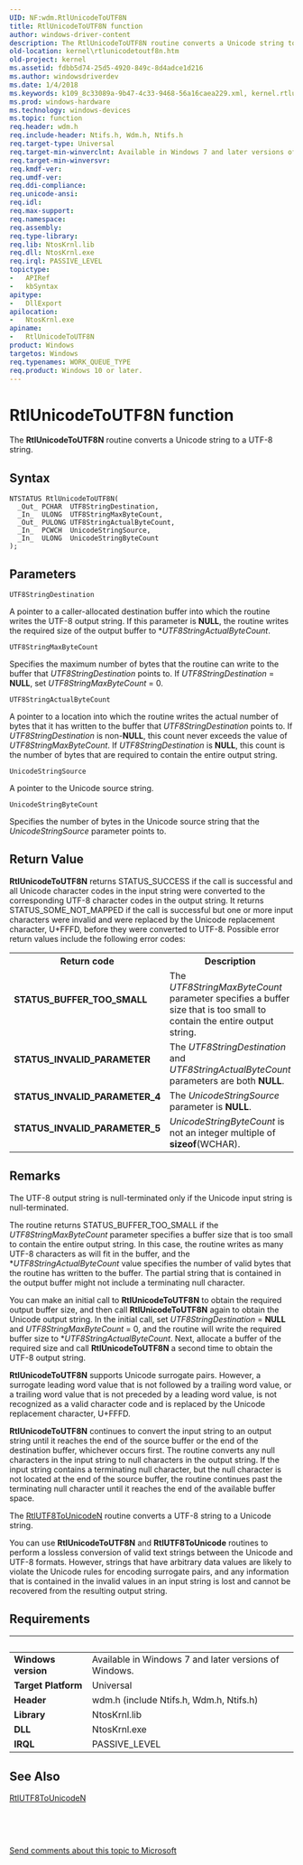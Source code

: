 ```yaml
---
UID: NF:wdm.RtlUnicodeToUTF8N
title: RtlUnicodeToUTF8N function
author: windows-driver-content
description: The RtlUnicodeToUTF8N routine converts a Unicode string to a UTF-8 string.
old-location: kernel\rtlunicodetoutf8n.htm
old-project: kernel
ms.assetid: fdbb5d74-25d5-4920-849c-8d4adce1d216
ms.author: windowsdriverdev
ms.date: 1/4/2018
ms.keywords: k109_8c33089a-9b47-4c33-9468-56a16caea229.xml, kernel.rtlunicodetoutf8n, RtlUnicodeToUTF8N, RtlUnicodeToUTF8N routine [Kernel-Mode Driver Architecture], wdm/RtlUnicodeToUTF8N
ms.prod: windows-hardware
ms.technology: windows-devices
ms.topic: function
req.header: wdm.h
req.include-header: Ntifs.h, Wdm.h, Ntifs.h
req.target-type: Universal
req.target-min-winverclnt: Available in Windows 7 and later versions of Windows.
req.target-min-winversvr: 
req.kmdf-ver: 
req.umdf-ver: 
req.ddi-compliance: 
req.unicode-ansi: 
req.idl: 
req.max-support: 
req.namespace: 
req.assembly: 
req.type-library: 
req.lib: NtosKrnl.lib
req.dll: NtosKrnl.exe
req.irql: PASSIVE_LEVEL
topictype:
-	APIRef
-	kbSyntax
apitype:
-	DllExport
apilocation:
-	NtosKrnl.exe
apiname:
-	RtlUnicodeToUTF8N
product: Windows
targetos: Windows
req.typenames: WORK_QUEUE_TYPE
req.product: Windows 10 or later.
---
```



# RtlUnicodeToUTF8N function
The <b>RtlUnicodeToUTF8N</b> routine converts a Unicode string to a UTF-8 string.

## Syntax

````
NTSTATUS RtlUnicodeToUTF8N(
  _Out_ PCHAR  UTF8StringDestination,
  _In_  ULONG  UTF8StringMaxByteCount,
  _Out_ PULONG UTF8StringActualByteCount,
  _In_  PCWCH  UnicodeStringSource,
  _In_  ULONG  UnicodeStringByteCount
);
````

## Parameters

`UTF8StringDestination`

A pointer to a caller-allocated destination buffer into which the routine writes the UTF-8 output string. If this parameter is <b>NULL</b>, the routine writes the required size of the output buffer to *<i>UTF8StringActualByteCount</i>.

`UTF8StringMaxByteCount`

Specifies the maximum number of bytes that the routine can write to the buffer that <i>UTF8StringDestination</i> points to. If <i>UTF8StringDestination</i> = <b>NULL</b>, set <i>UTF8StringMaxByteCount</i> = 0.

`UTF8StringActualByteCount`

A pointer to a location into which the routine writes the actual number of bytes that it has written to the buffer that <i>UTF8StringDestination</i> points to. If <i>UTF8StringDestination</i> is non-<b>NULL</b>, this count never exceeds the value of <i>UTF8StringMaxByteCount</i>. If <i>UTF8StringDestination</i> is <b>NULL</b>, this count is the number of bytes that are required to contain the entire output string.

`UnicodeStringSource`

A pointer to the Unicode source string.

`UnicodeStringByteCount`

Specifies the number of bytes in the Unicode source string that the <i>UnicodeStringSource</i> parameter points to.


## Return Value

<b>RtlUnicodeToUTF8N</b> returns STATUS_SUCCESS if the call is successful and all Unicode character codes in the input string were converted to the corresponding UTF-8 character codes in the output string. It returns STATUS_SOME_NOT_MAPPED if the call is successful but one or more input characters were invalid and were replaced by the Unicode replacement character, U+FFFD, before they were converted to UTF-8. Possible error return values include the following error codes:

<table>
<tr>
<th>Return code</th>
<th>Description</th>
</tr>
<tr>
<td width="40%">
<dl>
<dt><b>STATUS_BUFFER_TOO_SMALL</b></dt>
</dl>
</td>
<td width="60%">
The <i>UTF8StringMaxByteCount</i> parameter specifies a buffer size that is too small to contain the entire output string. 

</td>
</tr>
<tr>
<td width="40%">
<dl>
<dt><b>STATUS_INVALID_PARAMETER</b></dt>
</dl>
</td>
<td width="60%">
The <i>UTF8StringDestination</i> and <i>UTF8StringActualByteCount</i> parameters are both <b>NULL</b>. 

</td>
</tr>
<tr>
<td width="40%">
<dl>
<dt><b>STATUS_INVALID_PARAMETER_4</b></dt>
</dl>
</td>
<td width="60%">
The <i>UnicodeStringSource</i> parameter is <b>NULL</b>. 

</td>
</tr>
<tr>
<td width="40%">
<dl>
<dt><b>STATUS_INVALID_PARAMETER_5</b></dt>
</dl>
</td>
<td width="60%">
<i>UnicodeStringByteCount</i> is not an integer multiple of <b>sizeof</b>(WCHAR). 

</td>
</tr>
</table>

## Remarks

The UTF-8 output string is null-terminated only if the Unicode input string is null-terminated.

The routine returns STATUS_BUFFER_TOO_SMALL if the <i>UTF8StringMaxByteCount</i> parameter specifies a buffer size that is too small to contain the entire output string. In this case, the routine writes as many UTF-8 characters as will fit in the buffer, and the *<i>UTF8StringActualByteCount</i> value specifies the number of valid bytes that the routine has written to the buffer. The partial string that is contained in the output buffer might not include a terminating null character.

You can make an initial call to <b>RtlUnicodeToUTF8N</b> to obtain the required output buffer size, and then call <b>RtlUnicodeToUTF8N</b> again to obtain the Unicode output string. In the initial call, set <i>UTF8StringDestination</i> = <b>NULL</b> and <i>UTF8StringMaxByteCount</i> = 0, and the routine will write the required buffer size to *<i>UTF8StringActualByteCount</i>. Next, allocate a buffer of the required size and call <b>RtlUnicodeToUTF8N</b> a second time to obtain the UTF-8 output string.

<b>RtlUnicodeToUTF8N</b> supports Unicode surrogate pairs. However, a surrogate leading word value that is not followed by a trailing word value, or a trailing word value that is not preceded by a leading word value, is not recognized as a valid character code and is replaced by the Unicode replacement character, U+FFFD.

<b>RtlUnicodeToUTF8N</b> continues to convert the input string to an output string until it reaches the end of the source buffer or the end of the destination buffer, whichever occurs first. The routine converts any null characters in the input string to null characters in the output string. If the input string contains a terminating null character, but the null character is not located at the end of the source buffer, the routine continues past the terminating null character until it reaches the end of the available buffer space.

The <a href="..\wdm\nf-wdm-rtlutf8tounicoden.md">RtlUTF8ToUnicodeN</a> routine converts a UTF-8 string to a Unicode string.

You can use <b>RtlUnicodeToUTF8N</b> and <b>RtlUTF8ToUnicode</b> routines to perform a lossless conversion of valid text strings between the Unicode and UTF-8 formats. However, strings that have arbitrary data values are likely to violate the Unicode rules for encoding surrogate pairs, and any information that is contained in the invalid values in an input string is lost and cannot be recovered from the resulting output string.

## Requirements
| &nbsp; | &nbsp; |
| ---- |:---- |
| **Windows version** | Available in Windows 7 and later versions of Windows.  |
| **Target Platform** | Universal |
| **Header** | wdm.h (include Ntifs.h, Wdm.h, Ntifs.h) |
| **Library** | NtosKrnl.lib |
| **DLL** | NtosKrnl.exe |
| **IRQL** | PASSIVE_LEVEL |

## See Also

<a href="..\wdm\nf-wdm-rtlutf8tounicoden.md">RtlUTF8ToUnicodeN</a>



 

 

<a href="mailto:wsddocfb@microsoft.com?subject=Documentation%20feedback [kernel\kernel]:%20RtlUnicodeToUTF8N routine%20 RELEASE:%20(1/4/2018)&amp;body=%0A%0APRIVACY STATEMENT%0A%0AWe use your feedback to improve the documentation. We don't use your email address for any other purpose, and we'll remove your email address from our system after the issue that you're reporting is fixed. While we're working to fix this issue, we might send you an email message to ask for more info. Later, we might also send you an email message to let you know that we've addressed your feedback.%0A%0AFor more info about Microsoft's privacy policy, see http://privacy.microsoft.com/en-us/default.aspx." title="Send comments about this topic to Microsoft">Send comments about this topic to Microsoft</a>